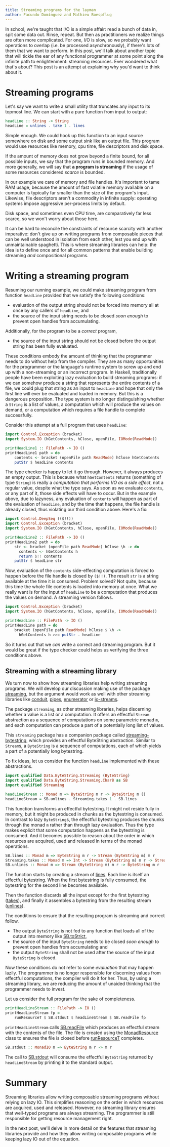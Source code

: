 ```yaml
---
title: Streaming programs for the layman
author: Facundo Domínguez and Mathieu Boespflug
---
```


In school, we're taught that I/O is a simple affair: read a bunch of
data in, spit some data out. Rinse, repeat. But then as practitioners
we realize things are often more complicated. For one, I/O is slow, so
we probably want operations to overlap (i.e. be processed
asynchronously), if there's lots of them that we want to perform. In
this post, we'll talk about another topic that will tickle the ear of
any functional programmer at some point along the infinite path to
enlightenment: streaming resources. Ever wondered what that's about?
This post is an attempt at explaining why you'd want to think about
it.

# Streaming programs

Let's say we want to write a small utility that truncates any input to
its topmost line. We can start with a pure function from input to
output:

```Haskell
headLine :: String -> String
headLine = unlines . take 1 . lines
```

Simple enough. We could hook up this function to an input source
somewhere on disk and some output sink like an output file.
This program would use resources like memory, cpu time, file
descriptors and disk space.

If the amount of memory does not grow beyond a finite bound, for all
possible inputs, we say that the program runs in bounded memory. And
more generally, we will say that **a program is streaming** if the
usage of some resources considered *scarce* is bounded.

In our example we care of memory and file handles. It's
important to tame RAM usage, because the amount of fast volatile
memory available on a computer is typically far smaller than the size
of the program's input. Likewise, file descriptors aren't a commodity
in infinite supply: operating systems impose aggressive
per-process limits by default.

Disk space, and sometimes even CPU time, are comparatively far less
scarce, so we won't worry about those here.

It can be hard to reconcile the constraints of resource scarcity with
another imperative: don't give up on writing programs from composable
pieces that can be well understood in isolation from each other, lest
you end up with unmaintainable spaghetti. This is where streaming
libraries can help: the idea is to define once and for all common
patterns that enable building streaming *and* compositional programs.


# Writing a streaming program

Resuming our running example, we could make streaming program from
function `headLine` provided that we satisfy the following conditions:

* evaluation of the output string should not be forced into memory all
  at once by any callers of `headLine`, and
* the source of the input string needs to be closed *soon enough* to
  prevent open handles from accumulating.
  
Additionally, for the program to be a *correct* program,

* the source of the input string should not be closed before the
  output string has been fully evaluated.

These conditions embody the amount of thinking that the programmer
needs to do without help from the compiler. They are as many
opportunities for the programmer or the language's runtime system
to screw up and end up with a non-streaming
or an incorrect program. In Haskell, traditionally people have been
exploiting lazy evaluation to build streaming programs: if we can
somehow produce a string that represents the entire contents of
a file, we could plug that string as an input to `headLine` and hope
that only the first line will ever be evaluated and loaded in memory.
But this is a dangerous proposition. The type system is no longer
distinguishing whether a `String` is a list of values, a computation
which will produce the values on demand, or a computation which
requires a file handle to complete successfully.

Consider this attempt at a full program that uses `headLine`:

```Haskell
import Control.Exception (bracket)
import System.IO (hGetContents, hClose, openFile, IOMode(ReadMode))

printHeadLine1 :: FilePath -> IO ()
printHeadLine1 path = do
    contents <- bracket (openFile path ReadMode) hClose hGetContents
    putStr $ headLine contents
```

The type checker is happy to let it go through. However, it always
produces an empty output. This is because what `hGetContents` returns
(something of type `String`) is really a *computation that performs
I/O as a side effect*, not a regular value, despite what the type
says. As soon as we evaluate `contents`, or any part of it, those side
effects will have to occur. But in the example above, due to lazyness,
any evaluation of `contents` will happen as part of the evaluation of
`headLine`, and by the time that happens, the file handle is already
closed, thus violating our third condition above. Here's a fix:

```Haskell
import Control.DeepSeq (($!!))
import Control.Exception (bracket)
import System.IO (hGetContents, hClose, openFile, IOMode(ReadMode))

printHeadLine2 :: FilePath -> IO ()
printHeadLine2 path = do
    str <- bracket (openFile path ReadMode) hClose \h -> do
      contents <- hGetContents h
      return $!! contents
    putStr $ headLine str
```

Now, evaluation of the `contents` side-effecting computation is forced
to happen before the file handle is closed by `($!!)`. The result
`str` is a string available at the time it is consumed. Problem
solved? Not quite, because this time the whole file contents is loaded
into memory at once. What we really want is for the input of
`headLine` to be a computation that produces the values on demand.
A streaming version follows.

```Haskell
import Control.Exception (bracket)
import System.IO (hGetContents, hClose, openFile, IOMode(ReadMode))

printHeadLine :: FilePath -> IO ()
printHeadLine path = do
    bracket (openFile path ReadMode) hClose $ \h ->
      hGetContents h >>= putStr . headLine
```

So it turns out that we *can* write a correct and streaming program.
But it would be great if the type checker could helps us verifying
the three conditions above.


## Streaming with a streaming library

We turn now to show how streaming libraries help writing streaming
programs. We will develop our discussion making use of the package
[streaming](http://www.stackage.org/package/streaming),
but the argument would work as well with other streaming libraries
like
[conduit](http://www.stackage.org/package/conduit),
[pipes](http://www.stackage.org/package/pipes),
[enumerator](http://www.stackage.org/package/enumerator) or
[io-streams](http://www.stackage.org/package/io-streams).

The package `streaming`,
as other streaming libraries, helps discerning whether a value
is a list or a computation. It offers an effectful `Stream` abstraction
as a sequence of computations on some parametric monad `m`, and each
computation can produce a part of a potentially long list of values.

This `streaming` package has a companion package called
[streaming-bytestring](http://www.stackage.org/package/streaming-bytestring),
which provides an effectful ByteString abstraction. Similar to
`Stream`s, a `ByteString` is a sequence of computations, each of which
yields a part of a potentially long bytestring.

To fix ideas, let us consider the function `headLine` implemented
with these abstractions.
```Haskell
import qualified Data.ByteString.Streaming (ByteString)
import qualified Data.ByteString.Streaming.Char8 as SB
import qualified Streaming

headLineStream :: Monad m => ByteString m r -> ByteString m ()
headLineStream = SB.unlines . Streaming.takes 1 . SB.lines
```
This function transforms an effectful bytestring. It might not reside
fully in memory, but it might be produced in chunks as the bytestring is
consumed. In contrast to lazy `ByteString`s, the effectful bytestring
produces the chunks through the monad `m` rather than through lazy
evaluation. Thus the type makes explicit that some computation happens
as the bytestring is consumed. And it becomes possible to reason about
the order in which resources are acquired, used and released in terms
of the monad operations.

```Haskell
SB.lines :: Monad m => ByteString m r -> Stream (ByteString m) m r
Streaming.takes :: Monad m => Int -> Stream (ByteString m) m r -> Stream (ByteString m) m ()
SB.unlines :: Monad m => Stream (ByteString m) m r -> ByteString m r
```
The function starts by creating a stream of
[lines](https://www.stackage.org/haddock/lts-8.22/streaming-bytestring-0.1.4.6/Data-ByteString-Streaming-Char8.html#v:lines).
Each line is itself
an effectful bytestring. When the first bytestring is fully consumed,
the bytestring for the second line becomes available.

Then the function discards all the input except for the first bytestring
([takes](https://www.stackage.org/haddock/lts-8.21/streaming-0.1.4.5/Streaming.html#v:takes)),
and finally it assembles a bytestring from the resulting stream
([unlines](https://www.stackage.org/haddock/lts-8.22/streaming-bytestring-0.1.4.6/Data-ByteString-Streaming-Char8.html#v:unlines)).

The conditions to ensure that the resulting program is streaming and
correct follow.
 * The output `ByteString` is not fed to any function that loads all of
   the output into memory like
   [SB.toStrict](https://www.stackage.org/haddock/lts-8.22/streaming-bytestring-0.1.4.6/Data-ByteString-Streaming-Char8.html#v:toStrict),
 * the source of the input `ByteString` needs to be closed *soon enough* to
   prevent open handles from accumulating and
 * the output `ByteString` shall not be used after the source of the
   input `ByteString` is closed.

Now these conditions do not refer to some *evaluation* that may happen
lazily. The programmer is no longer responsible for discerning
values from effectful computations, the compiler will do it for her.
Thus, by using a streaming library, we are reducing the amount of unaided
thinking that the programmer needs to invest.

Let us consider the full program for the sake of completeness.
```Haskell
printHeadLineStream :: FilePath -> IO ()
printHeadLineStream fp =
    runResourceT $ SB.stdout $ headLineStream $ SB.readFile fp
```

`printHeadLineStream` calls
[SB.readFile](https://www.stackage.org/haddock/lts-8.22/streaming-bytestring-0.1.4.6/Data-ByteString-Streaming-Char8.html#v:readFile)
which produces an effectful
stream with the contents of the file. The file is created using the
[MonadResource](https://www.stackage.org/haddock/lts-8.21/resourcet-1.1.9/Control-Monad-Trans-Resource.html#t:MonadResource)
class to ensures the file is closed before
[runResourceT](https://www.stackage.org/haddock/lts-8.21/resourcet-1.1.9/Control-Monad-Trans-Resource.html#v:runResourceT)
completes.

```Haskell
SB.stdout :: MonadIO m => ByteString m r -> m r
```
The call to
[SB.stdout](https://www.stackage.org/haddock/lts-8.22/streaming-bytestring-0.1.4.6/Data-ByteString-Streaming-Char8.html#v:stdout)
will consume the effectful `ByteString` returned by `headLineStream`
by printing it to the standard output.

# Summary

Streaming libraries allow writing composable streaming programs
without relying on lazy IO. This simplifies reasoning on the order in
which resources are acquired, used and released. However, no streaming
library ensures that well-typed programs are always streaming. The
programmer is still responsible for getting resource management right.

In the next post, we'll delve in more detail on the features that
streaming libraries provide and how they allow writing composable
programs while keeping lazy IO out of the equation.

